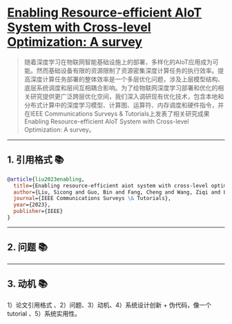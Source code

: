 # **[Enabling Resource-efficient AIoT System with Cross-level Optimization: A survey](https://ieeexplore.ieee.org/document/10265028)**

> 随着深度学习在物联网智能基础设施上的部署，多样化的AIoT应用成为可能。然而基础设备有限的资源限制了资源密集深度计算任务的执行效率。提高深度计算任务部署的整体效率是一个多层优化问题，涉及上层模型结构、底层系统调度和层间互相耦合影响。为了给物联网深度学习部署和优化的相关研究提供更广泛跨层优化空间，我们深入调研现有优化技术，包含本地和分布式计算中的深度学习模型、计算图、运算符、内存调度和硬件指令，并在IEEE Communications Surveys & Tutorials上发表了相关研究成果Enabling Resource-efficient AIoT System with Cross-level Optimization: A survey。

---

## 1. 引用格式 📚

```bibtex
@article{liu2023enabling,
  title={Enabling resource-efficient aiot system with cross-level optimization: A survey},
  author={Liu, Sicong and Guo, Bin and Fang, Cheng and Wang, Ziqi and Luo, Shiyan and Zhou, Zimu and Yu, Zhiwen},
  journal={IEEE Communications Surveys \& Tutorials},
  year={2023},
  publisher={IEEE}
}
```

---

## 2. 问题 📚

---

## 3. 动机 📚


1）论文引用格式 、2）问题、3）动机、4）系统设计创新 + 伪代码，像一个tutorial 、5）系统实用性。 


